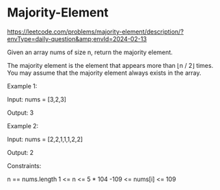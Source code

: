 # Majority-Element
https://leetcode.com/problems/majority-element/description/?envType=daily-question&amp;envId=2024-02-13

Given an array nums of size n, return the majority element.

The majority element is the element that appears more than ⌊n / 2⌋ times. You may assume that the majority element always exists in the array.

 

Example 1:

Input: nums = [3,2,3]

Output: 3


Example 2:

Input: nums = [2,2,1,1,1,2,2]

Output: 2
 

Constraints:

n == nums.length
1 <= n <= 5 * 104
-109 <= nums[i] <= 109
